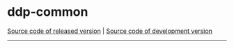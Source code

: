# ddp-common
[Source code of released version](https://github.com/meteor/meteor/tree/master/packages/ddp-common) | [Source code of development version](https://github.com/meteor/meteor/tree/devel/packages/ddp-common)
***

